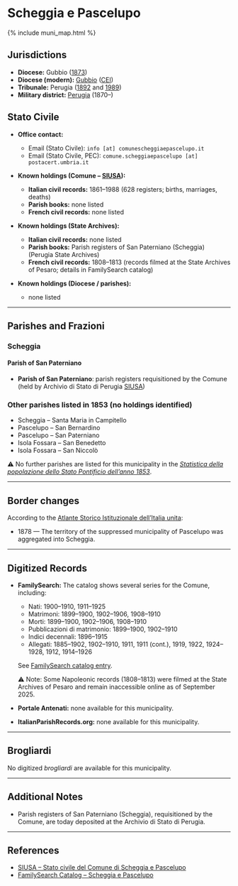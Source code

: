 # Scheggia e Pascelupo

{% include muni_map.html %}

## Jurisdictions

* **Diocese:** Gubbio ([1873](https://www.google.it/books/edition/Il_libro_de_comuni_del_Regno_d_Italia_co/WF9mfeJJcDEC?gbpv=1))
* **Diocese (modern):** [Gubbio](../dio/gubbio.md) ([CEI](https://www.chiesacattolica.it/annuario-cei/ricerca-parrocchie/))
* **Tribunale:** Perugia ([1892](https://www.google.it/books/edition/Bollettino_ufficiale_del_Ministero_di_gr/kRXd4t5fK-0C?hl=en&gbpv=1&pg=PA457&printsec=frontcover) and [1989](https://www.google.it/books/edition/Gazzetta_ufficiale_della_Repubblica_ital/-Z6nogg-qMQC?hl=en&gbpv=1&pg=RA8-PA38&printsec=frontcover))
* **Military district:** [Perugia](../mil/perugia.md) (1870–)

## Stato Civile

* **Office contact:**

  * Email (Stato Civile): `info [at] comunescheggiaepascelupo.it`
  * Email (Stato Civile, PEC): `comune.scheggiaepascelupo [at] postacert.umbria.it`

* **Known holdings (Comune – [SIUSA](https://siusa-archivi.cultura.gov.it/cgi-bin/siusa/pagina.pl?TipoPag=comparc&Chiave=275025)):**

  * **Italian civil records:** 1861–1988 (628 registers; births, marriages, deaths)
  * **Parish books:** none listed
  * **French civil records:** none listed

* **Known holdings (State Archives):**

  * **Italian civil records:** none listed
  * **Parish books:** Parish registers of San Paterniano (Scheggia) (Perugia State Archives)
  * **French civil records:** 1808–1813 (records filmed at the State Archives of Pesaro; details in FamilySearch catalog)

* **Known holdings (Diocese / parishes):**

  * none listed

---

## Parishes and Frazioni

### Scheggia

#### Parish of San Paterniano

* **Parish of San Paterniano**: parish registers requisitioned by the Comune (held by Archivio di Stato di Perugia [SIUSA](https://siusa-archivi.cultura.gov.it/cgi-bin/siusa/pagina.pl?TipoPag=comparc&Chiave=275025))

### Other parishes listed in 1853 (no holdings identified)

* Scheggia – Santa Maria in Campitello
* Pascelupo – San Bernardino
* Pascelupo – San Paterniano
* Isola Fossara – San Benedetto
* Isola Fossara – San Niccolò

⚠️ No further parishes are listed for this municipality in the *[Statistica della popolazione dello Stato Pontificio dell’anno 1853](https://www.google.it/books/edition/Statistics_della_popolazione_dello_Stato/v6dCAQAAMAAJ)*.


---

## Border changes

According to the [Atlante Storico Istituzionale dell’Italia unita](http://dati.san.beniculturali.it/asi/local/detail.html?UA05116):

* 1878 — The territory of the suppressed municipality of Pascelupo was aggregated into Scheggia.

---

## Digitized Records

* **FamilySearch:** The catalog shows several series for the Comune, including:

  * Nati: 1900–1910, 1911–1925
  * Matrimoni: 1899–1900, 1902–1906, 1908–1910
  * Morti: 1899–1900, 1902–1906, 1908–1910
  * Pubblicazioni di matrimonio: 1899–1900, 1902–1910
  * Indici decennali: 1896–1915
  * Allegati: 1885–1902, 1902–1910, 1911, 1911 (cont.), 1919, 1922, 1924–1928, 1912, 1914–1926

  See [FamilySearch catalog entry](https://www.familysearch.org/en/search/catalog/758104).

  ⚠️ Note: Some Napoleonic records (1808–1813) were filmed at the State Archives of Pesaro and remain inaccessible online as of September 2025.

* **Portale Antenati:** none available for this municipality.

* **ItalianParishRecords.org:** none available for this municipality.

---

## Brogliardi

No digitized *brogliardi* are available for this municipality.

---

## Additional Notes

* Parish registers of San Paterniano (Scheggia), requisitioned by the Comune, are today deposited at the Archivio di Stato di Perugia.

---

## References

* [SIUSA – Stato civile del Comune di Scheggia e Pascelupo](https://siusa-archivi.cultura.gov.it/cgi-bin/siusa/pagina.pl?TipoPag=comparc&Chiave=275025)
* [FamilySearch Catalog – Scheggia e Pascelupo](https://www.familysearch.org/en/search/catalog/758104)
